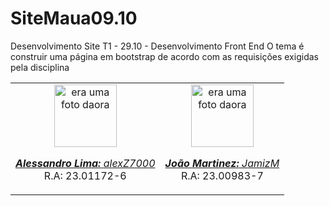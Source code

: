 # SiteMaua09.10
Desenvolvimento Site T1 - 29.10 - Desenvolvimento Front End
O tema é construir uma página em bootstrap de acordo com as requisições exigidas pela disciplina

<table>
  <tr>
    <td align="center">
      <a href="#">
        <img src="https://avatars.githubusercontent.com/u/78627928?v=4" width="100px;" alt="era uma foto daora"/><br>
        <sub>
          <p><b><i>Alessandro Lima:</i></b> <a href="https://github.com/alexZ7000"><i>alexZ7000</i></a><br>R.A: 23.01172-6</p>
        </sub>
      </a>
    </td>
        <td align="center">
      <a href="#">
        <img src="https://avatars.githubusercontent.com/u/133376282?v=4" width="100px;" alt="era uma foto daora"/><br>
        <sub>
          <p><b><i>João Martinez:</i></b> <a href="https://github.com/JamizM"><i>JamizM</i></a><br>R.A: 23.00983-7</p>
        </sub>
      </a>
    </td>
  </tr>
</table>
